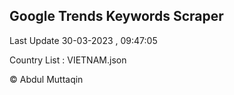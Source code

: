 

## Google Trends Keywords Scraper 
 
Last Update 30-03-2023 , 09:47:05

Country List :
VIETNAM.json



© Abdul Muttaqin 
